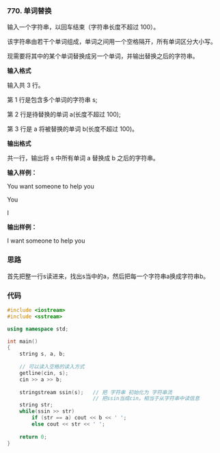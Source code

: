 ### 770. 单词替换
输入一个字符串，以回车结束（字符串长度不超过 100）。

该字符串由若干个单词组成，单词之间用一个空格隔开，所有单词区分大小写。

现需要将其中的某个单词替换成另一个单词，并输出替换之后的字符串。

**输入格式**

输入共 3 行。

第 1 行是包含多个单词的字符串 s;

第 2 行是待替换的单词 a(长度不超过 100);

第 3 行是 a 将被替换的单词 b(长度不超过 100)。

**输出格式**

共一行，输出将 s 中所有单词 a 替换成 b 之后的字符串。

**输入样例：** 

You want someone to help you

You

I

**输出样例：** 

I want someone to help you

### 思路

首先把整一行s读进来，找出s当中的a，然后把每一个字符串a换成字符串b。

### 代码
```c++
#include <iostream>
#include <sstream>

using namespace std;

int main()
{
    string s, a, b;
    
    // 可以读入空格的读入方式
    getline(cin, s);
    cin >> a >> b;
    
    stringstream ssin(s);   // 把 字符串 初始化为 字符串流 
                            // 把ssin当成cin。相当于从字符串中读信息
    string str;
    while(ssin >> str)
        if (str == a) cout << b << ' ';
        else cout << str << ' ';
    
    return 0;
}
```
